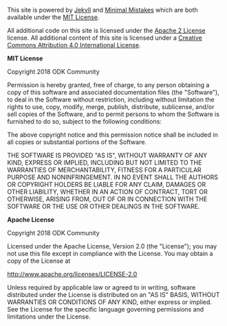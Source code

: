 This site is powered by [Jekyll](https://jekyllrb.com) and [Minimal Mistakes](https://mmistakes.github.io/minimal-mistakes) which are both available under the [MIT License](https://opensource.org/licenses/MIT).

All additional code on this site is licensed under the [Apache 2 License](https://opensource.org/licenses/Apache-2.0) license. All additional content of this site is licensed under a [Creative Commons Attribution 4.0 International License](https://creativecommons.org/licenses/by/4.0/).

**MIT License**

Copyright 2018 ODK Community

Permission is hereby granted, free of charge, to any person obtaining a copy of this software and associated documentation files (the "Software"), to deal in the Software without restriction, including without limitation the rights to use, copy, modify, merge, publish, distribute, sublicense, and/or sell copies of the Software, and to permit persons to whom the Software is furnished to do so, subject to the following conditions:

The above copyright notice and this permission notice shall be included in all copies or substantial portions of the Software.

THE SOFTWARE IS PROVIDED "AS IS", WITHOUT WARRANTY OF ANY KIND, EXPRESS OR IMPLIED, INCLUDING BUT NOT LIMITED TO THE WARRANTIES OF MERCHANTABILITY, FITNESS FOR A PARTICULAR PURPOSE AND NONINFRINGEMENT. IN NO EVENT SHALL THE AUTHORS OR COPYRIGHT HOLDERS BE LIABLE FOR ANY CLAIM, DAMAGES OR OTHER LIABILITY, WHETHER IN AN ACTION OF CONTRACT, TORT OR OTHERWISE, ARISING FROM, OUT OF OR IN CONNECTION WITH THE SOFTWARE OR THE USE OR OTHER DEALINGS IN THE SOFTWARE.

**Apache License**

Copyright 2018 ODK Community

Licensed under the Apache License, Version 2.0 (the "License"); you may not use this file except in compliance with the License. You may obtain a copy of the License at

http://www.apache.org/licenses/LICENSE-2.0

Unless required by applicable law or agreed to in writing, software distributed under the License is distributed on an "AS IS" BASIS, WITHOUT WARRANTIES OR CONDITIONS OF ANY KIND, either express or implied. See the License for the specific language governing permissions and limitations under the License.